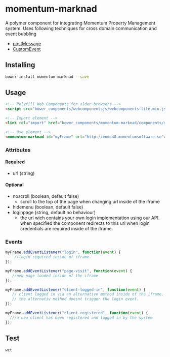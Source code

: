 # momentum-marknad
A polymer component for integrating Momentum Property Management system.
Uses following techniques for cross domain communication and event bubbling
* [postMessage](https://developer.mozilla.org/en-US/docs/Web/API/Window/postMessage)
* [CustomEvent](https://developer.mozilla.org/en-US/docs/Web/API/CustomEvent)

## Installing
```sh
bower install momentum-marknad --save
```


## Usage
```html
<!-- Polyfill Web Components for older browsers -->
<script src="bower_components/webcomponentsjs/webcomponents-lite.min.js"></script>

<!-- Import element -->
<link rel="import" href="bower_components/momentum-marknad/components/momentum-marknad.html">

<!-- Use element -->
<momentum-marknad id="myFrame" url="http://moms40.momentumsoftware.se"></momentum-marknad>
```

### Attributes
#### Required
+ url (string)

#### Optional
+ noscroll (boolean, default false)
  - scroll to the top of the page when changing url inside of the iframe
+ hidemenu (boolean, default false)
+ loginpage (string, default no behaviour)
  - the url wich contains your own login implementation using our API. when specified the component redirects to this url when login credentials are required inside of the iframe.

### Events
```javascript
myFrame.addEventListener("login", function(event) {
    //login required inside of iframe.
});

myFrame.addEventListener("page-visit", function(event) {
   //new page loaded inside of the iframe
});

myFrame.addEventListener("client-logged-in", function(event) {
   // client logged in via an alternative method inside of the iframe.
   // the alternativ method doesnt trigger the login event.
});

myFrame.addEventListener("client-registered", function(event) {
  ///a new client has been registered and logged in by the system
});
```

## Test
```sh
wct
```
